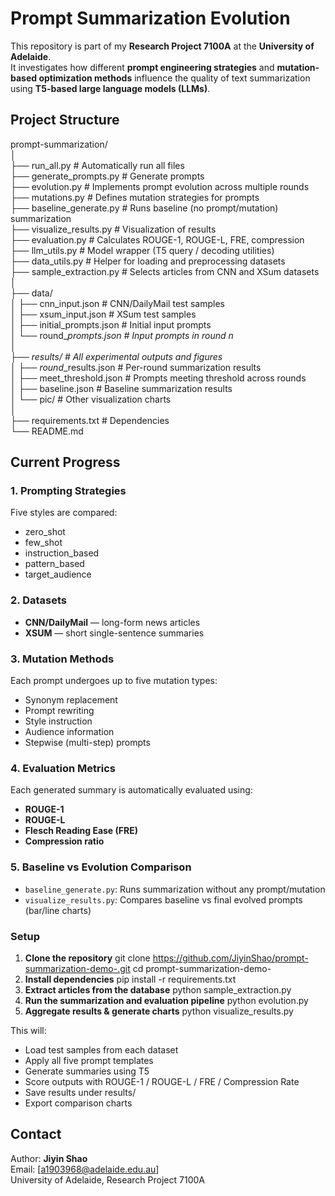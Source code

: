 # Prompt Summarization Evolution

This repository is part of my **Research Project 7100A** at the **University of Adelaide**.  
It investigates how different **prompt engineering strategies** and **mutation-based optimization methods** influence the quality of text summarization using **T5-based large language models (LLMs)**.

## Project Structure

prompt-summarization/<br>
│<br>
├── run_all.py # Automatically run all files<br>
├── generate_prompts.py # Generate prompts<br>
├── evolution.py # Implements prompt evolution across multiple rounds<br>
├── mutations.py # Defines mutation strategies for prompts<br>
├── baseline_generate.py # Runs baseline (no prompt/mutation) summarization<br>
├── visualize_results.py # Visualization of results<br>
├── evaluation.py # Calculates ROUGE-1, ROUGE-L, FRE, compression<br>
├── llm_utils.py # Model wrapper (T5 query / decoding utilities)<br>
├── data_utils.py # Helper for loading and preprocessing datasets<br>
├── sample_extraction.py # Selects articles from CNN and XSum datasets<br>
│<br>
├── data/<br>
│ ├── cnn_input.json # CNN/DailyMail test samples<br>
│ ├── xsum_input.json # XSum test samples<br>
│ ├── initial_prompts.json # Initial input prompts<br>
│ └── round_*_prompts.json # Input prompts in round n<br>
│<br>
├── results/ # All experimental outputs and figures<br>
│ ├── round_*_results.json # Per-round summarization results<br>
│ ├── meet_threshold.json # Prompts meeting threshold across rounds<br>
│ ├── baseline.json # Baseline summarization results<br>
│ └── pic/ # Other visualization charts<br>
│<br>
├── requirements.txt # Dependencies<br>
└── README.md<br>

## Current Progress
### 1. Prompting Strategies
Five styles are compared:
- zero_shot
- few_shot
- instruction_based
- pattern_based
- target_audience

### 2. Datasets
- **CNN/DailyMail** — long-form news articles  
- **XSUM** — short single-sentence summaries  

### 3. Mutation Methods
Each prompt undergoes up to five mutation types:
- Synonym replacement  
- Prompt rewriting  
- Style instruction  
- Audience information  
- Stepwise (multi-step) prompts  

### 4. Evaluation Metrics
Each generated summary is automatically evaluated using:
- **ROUGE-1**  
- **ROUGE-L**  
- **Flesch Reading Ease (FRE)**  
- **Compression ratio**

### 5. Baseline vs Evolution Comparison
- `baseline_generate.py`: Runs summarization without any prompt/mutation  
- `visualize_results.py`: Compares baseline vs final evolved prompts (bar/line charts)

### Setup

1. **Clone the repository**
   git clone https://github.com/JiyinShao/prompt-summarization-demo-.git
   cd prompt-summarization-demo-
2. **Install dependencies**
   pip install -r requirements.txt
3. **Extract articles from the database**
   python sample_extraction.py
4. **Run the summarization and evaluation pipeline**
   python evolution.py
5. **Aggregate results & generate charts**
   python visualize_results.py

This will:
 - Load test samples from each dataset
 - Apply all five prompt templates
 - Generate summaries using T5
 - Score outputs with ROUGE-1 / ROUGE-L / FRE / Compression Rate
 - Save results under results/
 - Export comparison charts 

## Contact

Author: **Jiyin Shao**  
Email: [a1903968@adelaide.edu.au]  
University of Adelaide, Research Project 7100A
